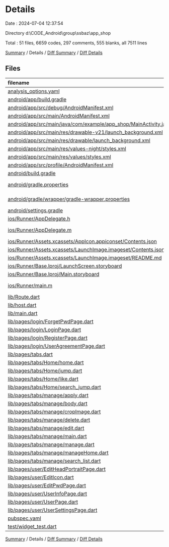 # Details

Date : 2024-07-04 12:37:54

Directory d:\\CODE_Android\\group\\ssbaz\\app_shop

Total : 51 files,  6659 codes, 297 comments, 555 blanks, all 7511 lines

[Summary](results.md) / Details / [Diff Summary](diff.md) / [Diff Details](diff-details.md)

## Files
| filename | language | code | comment | blank | total |
| :--- | :--- | ---: | ---: | ---: | ---: |
| [analysis_options.yaml](/analysis_options.yaml) | YAML | 3 | 23 | 4 | 30 |
| [android/app/build.gradle](/android/app/build.gradle) | Groovy | 53 | 5 | 12 | 70 |
| [android/app/src/debug/AndroidManifest.xml](/android/app/src/debug/AndroidManifest.xml) | XML | 4 | 3 | 1 | 8 |
| [android/app/src/main/AndroidManifest.xml](/android/app/src/main/AndroidManifest.xml) | XML | 35 | 6 | 2 | 43 |
| [android/app/src/main/java/com/example/app_shop/MainActivity.java](/android/app/src/main/java/com/example/app_shop/MainActivity.java) | Java | 69 | 73 | 9 | 151 |
| [android/app/src/main/res/drawable-v21/launch_background.xml](/android/app/src/main/res/drawable-v21/launch_background.xml) | XML | 4 | 7 | 2 | 13 |
| [android/app/src/main/res/drawable/launch_background.xml](/android/app/src/main/res/drawable/launch_background.xml) | XML | 4 | 7 | 2 | 13 |
| [android/app/src/main/res/values-night/styles.xml](/android/app/src/main/res/values-night/styles.xml) | XML | 9 | 9 | 1 | 19 |
| [android/app/src/main/res/values/styles.xml](/android/app/src/main/res/values/styles.xml) | XML | 9 | 9 | 1 | 19 |
| [android/app/src/profile/AndroidManifest.xml](/android/app/src/profile/AndroidManifest.xml) | XML | 12 | 3 | 1 | 16 |
| [android/build.gradle](/android/build.gradle) | Groovy | 27 | 0 | 5 | 32 |
| [android/gradle.properties](/android/gradle.properties) | Java Properties | 3 | 0 | 1 | 4 |
| [android/gradle/wrapper/gradle-wrapper.properties](/android/gradle/wrapper/gradle-wrapper.properties) | Java Properties | 5 | 1 | 1 | 7 |
| [android/settings.gradle](/android/settings.gradle) | Groovy | 8 | 0 | 4 | 12 |
| [ios/Runner/AppDelegate.h](/ios/Runner/AppDelegate.h) | C++ | 4 | 0 | 3 | 7 |
| [ios/Runner/AppDelegate.m](/ios/Runner/AppDelegate.m) | Objective-C | 9 | 1 | 4 | 14 |
| [ios/Runner/Assets.xcassets/AppIcon.appiconset/Contents.json](/ios/Runner/Assets.xcassets/AppIcon.appiconset/Contents.json) | JSON | 122 | 0 | 1 | 123 |
| [ios/Runner/Assets.xcassets/LaunchImage.imageset/Contents.json](/ios/Runner/Assets.xcassets/LaunchImage.imageset/Contents.json) | JSON | 23 | 0 | 1 | 24 |
| [ios/Runner/Assets.xcassets/LaunchImage.imageset/README.md](/ios/Runner/Assets.xcassets/LaunchImage.imageset/README.md) | Markdown | 3 | 0 | 2 | 5 |
| [ios/Runner/Base.lproj/LaunchScreen.storyboard](/ios/Runner/Base.lproj/LaunchScreen.storyboard) | XML | 36 | 1 | 1 | 38 |
| [ios/Runner/Base.lproj/Main.storyboard](/ios/Runner/Base.lproj/Main.storyboard) | XML | 25 | 1 | 1 | 27 |
| [ios/Runner/main.m](/ios/Runner/main.m) | Objective-C | 8 | 0 | 2 | 10 |
| [lib/Route.dart](/lib/Route.dart) | Dart | 50 | 3 | 6 | 59 |
| [lib/host.dart](/lib/host.dart) | Dart | 1 | 0 | 0 | 1 |
| [lib/main.dart](/lib/main.dart) | Dart | 35 | 0 | 4 | 39 |
| [lib/pages/login/ForgetPwdPage.dart](/lib/pages/login/ForgetPwdPage.dart) | Dart | 386 | 0 | 20 | 406 |
| [lib/pages/login/LoginPage.dart](/lib/pages/login/LoginPage.dart) | Dart | 279 | 1 | 20 | 300 |
| [lib/pages/login/RegisterPage.dart](/lib/pages/login/RegisterPage.dart) | Dart | 371 | 1 | 15 | 387 |
| [lib/pages/login/UserAgreementPage.dart](/lib/pages/login/UserAgreementPage.dart) | Dart | 105 | 0 | 2 | 107 |
| [lib/pages/tabs.dart](/lib/pages/tabs.dart) | Dart | 81 | 2 | 14 | 97 |
| [lib/pages/tabs/Home/home.dart](/lib/pages/tabs/Home/home.dart) | Dart | 387 | 11 | 30 | 428 |
| [lib/pages/tabs/Home/jump.dart](/lib/pages/tabs/Home/jump.dart) | Dart | 472 | 4 | 44 | 520 |
| [lib/pages/tabs/Home/like.dart](/lib/pages/tabs/Home/like.dart) | Dart | 211 | 4 | 24 | 239 |
| [lib/pages/tabs/Home/search_jump.dart](/lib/pages/tabs/Home/search_jump.dart) | Dart | 114 | 5 | 13 | 132 |
| [lib/pages/tabs/manage/apply.dart](/lib/pages/tabs/manage/apply.dart) | Dart | 239 | 0 | 20 | 259 |
| [lib/pages/tabs/manage/body.dart](/lib/pages/tabs/manage/body.dart) | Dart | 185 | 1 | 19 | 205 |
| [lib/pages/tabs/manage/cropImage.dart](/lib/pages/tabs/manage/cropImage.dart) | Dart | 53 | 0 | 7 | 60 |
| [lib/pages/tabs/manage/delete.dart](/lib/pages/tabs/manage/delete.dart) | Dart | 273 | 12 | 20 | 305 |
| [lib/pages/tabs/manage/edit.dart](/lib/pages/tabs/manage/edit.dart) | Dart | 721 | 8 | 38 | 767 |
| [lib/pages/tabs/manage/main.dart](/lib/pages/tabs/manage/main.dart) | Dart | 724 | 8 | 38 | 770 |
| [lib/pages/tabs/manage/manage.dart](/lib/pages/tabs/manage/manage.dart) | Dart | 12 | 1 | 8 | 21 |
| [lib/pages/tabs/manage/manageHome.dart](/lib/pages/tabs/manage/manageHome.dart) | Dart | 57 | 0 | 6 | 63 |
| [lib/pages/tabs/manage/search_list.dart](/lib/pages/tabs/manage/search_list.dart) | Dart | 175 | 0 | 11 | 186 |
| [lib/pages/user/EditHeadPortraitPage.dart](/lib/pages/user/EditHeadPortraitPage.dart) | Dart | 239 | 2 | 17 | 258 |
| [lib/pages/user/EditIcon.dart](/lib/pages/user/EditIcon.dart) | Dart | 224 | 2 | 28 | 254 |
| [lib/pages/user/EditPwdPage.dart](/lib/pages/user/EditPwdPage.dart) | Dart | 279 | 6 | 16 | 301 |
| [lib/pages/user/UserInfoPage.dart](/lib/pages/user/UserInfoPage.dart) | Dart | 100 | 5 | 12 | 117 |
| [lib/pages/user/UserPage.dart](/lib/pages/user/UserPage.dart) | Dart | 206 | 10 | 23 | 239 |
| [lib/pages/user/UserSettingsPage.dart](/lib/pages/user/UserSettingsPage.dart) | Dart | 146 | 2 | 11 | 159 |
| [pubspec.yaml](/pubspec.yaml) | YAML | 45 | 50 | 21 | 116 |
| [test/widget_test.dart](/test/widget_test.dart) | Dart | 14 | 10 | 7 | 31 |

[Summary](results.md) / Details / [Diff Summary](diff.md) / [Diff Details](diff-details.md)